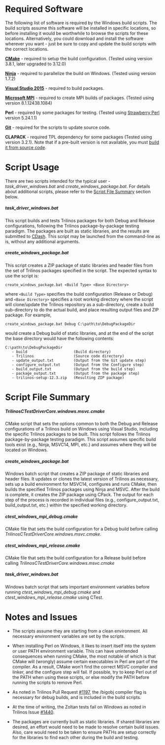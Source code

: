 # Required Software
The following list of software is required by the Windows build scripts. The build scripts
assume this software will be installed in specific locations, so before installing it would
be worthwhile to browse the scripts for these locations. Alternatively, you could download
and install the software wherever you want - just be sure to copy and update the build scripts
with the correct locations.

**[CMake][1]** - required to setup the build configuration. (Tested using version 3.8.1, later upgraded to 3.12.0)

**[Ninja][2]** - required to parallelize the build on Windows. (Tested using version 1.7.2)

**[Visual Studio 2015][3]** - required to build packages.

**[Microsoft MPI][4]** - required to create MPI builds of packages. (Tested using version 8.1.12438.1084)

**Perl** - required by some packages for testing. (Tested using [Strawberry Perl][5] version 5.24.1.1)

**[Git][6]** - required for the scripts to update source code.

**CLAPACK** - required TPL dependency for some packages (Tested using version 3.2.1). Note that if a
pre-built version is not available, you must [build it from source code][7].

[1]: https://cmake.org/download/
[2]: https://ninja-build.org/
[3]: https://www.visualstudio.com/
[4]: https://msdn.microsoft.com/en-us/library/bb524831(v=vs.85).aspx
[5]: http://strawberryperl.com/
[6]: https://git-scm.com/
[7]: http://icl.cs.utk.edu/lapack-for-windows/clapack/


# Script Usage
There are two scripts intended for the typical user - *task_driver_windows.bat* and
*create_windows_package.bat*. For details about additional scripts, please refer to the
[Script File Summary](#Script-File-Summary) section below.

##### task_driver_windows.bat
This script builds and tests Trilinos packages for both Debug and Release configurations,
following the Trilinos package-by-package testing paradigm. The packages are built as static
libraries, and the results are submitted to [CDash][8]. This script may be launched from
the command-line as is, without any additional arguments.

##### create_windows_package.bat
This script creates a ZIP package of static libraries and header files from the set of Trilinos
packages specified in the script. The expected syntax to use the script is:

`create_windows_package.bat <Build Type> <Base Directory>`

where `<Build Type>` specifies the build configuration (Release or Debug) and
`<Base Directory>` specifies a root working directory where the script will clone/update
the Trilinos repository as a sub-directory, create a build sub-directory to do the actual build,
and place resulting output files and ZIP package. For example,

```
create_windows_package.bat Debug C:\path\to\DebugPackageDir
```

would create a Debug build of static libraries, and at the end of the script the base directory
would have the following contents:

```
C:\path\to\DebugPackageDir
   - build                     (Build directory)
   - Trilinos                  (Source code directory)
   - update_output.txt         (Output from the Git update step)
   - configure_output.txt      (Output from the Configure step)
   - build_output.txt          (Output from the build step)
   - package_output.txt        (Output from the package step)
   - trilinos-setup-12.3.zip   (Resulting ZIP package)
```

[8]: https://testing.sandia.gov/cdash


# Script File Summary
##### TrilinosCTestDriverCore.windows.msvc.cmake
CMake script that sets the options common to both the Debug and Release configurations of a 
Trilinos build on Windows using Visual Studio, including the specific Trilinos packages to be
built. This script follows the Trilinos package-by-package testing paradigm. This script 
assumes specific build tools exist (e.g., Ninja, MSVC14, MPI, etc.) and assumes where
they will be located on Windows.

##### create_windows_package.bat
Windows batch script that creates a ZIP package of static libraries and header files. It
updates or clones the latest version of Trilinos as necessary, sets up a build environment
for MSVC14, configures and runs CMake, then builds the specified Trilinos packages using Ninja
and MSVC. After the build is complete, it creates the ZIP package using CPack. The output
for each step of the process is recorded in individual files (e.g., configure_output.txt,
build_output.txt, etc.) within the specified working directory.

##### ctest_windows_mpi_debug.cmake
CMake file that sets the build configuration for a Debug build before calling
*TrilinosCTestDriverCore.windows.msvc.cmake*.

##### ctest_windows_mpi_release.cmake
CMake file that sets the build configuration for a Release build before calling
*TrilinosCTestDriverCore.windows.msvc.cmake*

##### task_driver_windows.bat
Windows batch script that sets important environment variables before running
*ctest_windows_mpi_debug.cmake* and *ctest_windows_mpi_release.cmake* using CTest.


# Notes and Issues
- The scripts assume they are starting from a clean environment. All necessary environment
  variables are set by the scripts.

- When installing Perl on Windows, it likes to insert itself into the system or user PATH
  environment variable. This can have unintended consequences when running CMake, the most
  notable of which is that CMake will (wrongly) assume certain executables in Perl are part
  of the compiler. As a result, CMake won't find the correct MSVC compiler and linker, and
  the configure step will fail. If possible, try to keep Perl out of the PATH when using
  these scripts, or else modify the PATH before running the scripts to remove Perl.

- As noted in Trilinos Pull Request [#1197][i1], the /bigobj compiler flag is necessary for
  debug builds, and is included in the build scripts.

- At the time of writing, the Zoltan tests fail on Windows as noted in Trilinos Issue [#1440][i2].

- The packages are currently built as static libraries. If shared libraries are desired, an
  effort would need to be made to resolve certain build issues. Also, care would need to be
  taken to ensure PATHs are setup correctly for the libraries to find each other during the
  build and testing.

[i1]: https://github.com/trilinos/Trilinos/pull/1197
[i2]: https://github.com/trilinos/Trilinos/issues/1440
